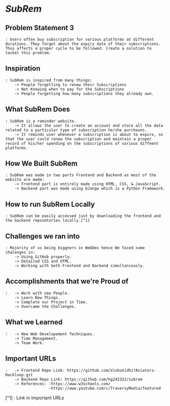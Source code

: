 # *SubRem*

## Problem Statement 3
    : Users often buy subscription for various platforms at different durations. They forget about the expiry date of their subscriptions. Thus affects a proper cycle to be followed. Create a solution to tackel this problem.
## Inspiration
    : SubRem is inspired from many things:
        -> People forgetting to renew their Subscriptions
        -> Not Knowing when to pay for the Subscriptions
        -> People forgetting how many subscriptions they already own. 

## What SubRem Does
    : SubRem is a reminder website.
        -> It allows the user to create an account and store all the data related to a particular type of subscription he/she purchases. 
        -> It reminds user whenever a subscription is about to expire, so that the user could renew the subscription and maintain a proper record of his/her spending on the subscriptions of various diffeent platforms.

## How We Built SubRem
    : SubRem was made in two parts Frontend and Backend as most of the website are made:
        -> Frontend part is entirely made using HTML, CSS, & JavaScript.
        -> Backend part was made using DJango which is a Python Framework.

## How to run SubRem Locally
    : SubRem can be easily accessed just by downloading the frontend and the backend reposetories locally.[^1]
        

## Challenges we ran into
    : Majority of us being biggners in WebDev hence We faced some chalenges in: 
        -> Using GitHub properly.
        -> Detailed CSS and HTML.
        -> Working with both Frontend and Backend simultaniously.
 
## Accomplishments that we're Proud of
    :   -> Work with new People.
        -> Learn New Things.
        -> Complete our Project in Time.
        -> Overcame the Challenges.

## What we Learned
    :   -> New Web Developement Techniques.
        -> Time Management.
        -> Team Work.
        
## Important URLs
    :   -> Frontend Repo Link: https://github.com/VishuVidhi?Aviators-Hackloop.git 
        -> Backend Repo Link: https://github.com/hg242322/subrem
        -> References: -https://www.w3schools.com/
                       -https://www.youtube.com/c/TraversyMedia/featured
                
        

[^1] : Link in Important URLs
